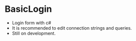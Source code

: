 # BasicLogin
 - Login form with c#
 - It is recommended to edit connection strings and queries.
 - Still on development.
